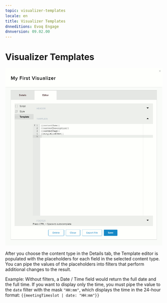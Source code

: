 ```yaml
---
topic: visualizer-templates
locale: en
title: Visualizer Templates
dnneditions: Evoq Engage
dnnversion: 09.02.00
---
```


# Visualizer Templates

  

![Content > Visualizers tab > Editor > Template](img/scr-Visualizers-Editor-Template-E91.gif)

  

After you choose the content type in the Details tab, the Template editor is populated with the placeholders for each field in the selected content type. You can pipe the values of the placeholders into filters that perform additional changes to the result.

Example: Without filters, a Date / Time field would return the full date and the full time. If you want to display only the time, you must pipe the value to the `date` filter with the mask `"HH:mm"`, which displays the time in the 24-hour format: `{{meetingTimeslot | date: "HH:mm"}}`
